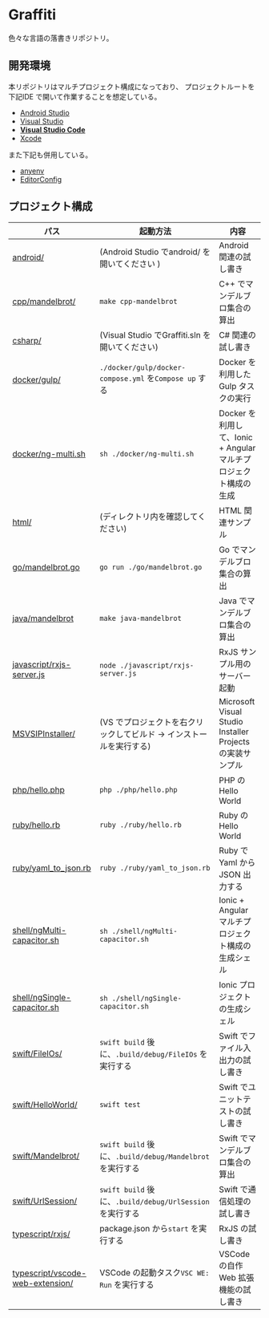 # Graffiti
色々な言語の落書きリポジトリ。



## 開発環境
本リポジトリはマルチプロジェクト構成になっており、
プロジェクトルートを下記IDE で開いて作業することを想定している。

* [Android Studio](https://developer.android.com/studio)
* [Visual Studio](https://visualstudio.microsoft.com/)
* **[Visual Studio Code](https://code.visualstudio.com/)**
* [Xcode](https://developer.apple.com/documentation/xcode)

また下記も併用している。

* [anyenv](https://github.com/anyenv/anyenv)
* [EditorConfig](https://editorconfig.org/)



## プロジェクト構成
パス | 起動方法 | 内容
--- | --- | ---
[android/](./android/) | (Android Studio でandroid/ を開いてください ) | Android 関連の試し書き
[cpp/mandelbrot/](./cpp/mandelbrot/) | `make cpp-mandelbrot` | C++ でマンデルブロ集合の算出
[csharp/](./csharp/) | (Visual Studio でGraffiti.sln を開いてください) | C# 関連の試し書き
[docker/gulp/](./docker/gulp/) | `./docker/gulp/docker-compose.yml` を`Compose up` する | Docker を利用したGulp タスクの実行
[docker/ng-multi.sh](./docker/ng-multi.sh) | `sh ./docker/ng-multi.sh` | Docker を利用して、Ionic + Angular マルチプロジェクト構成の生成
[html/](./html/) | (ディレクトリ内を確認してください) | HTML 関連サンプル
[go/mandelbrot.go](./go/mandelbrot.go) | `go run ./go/mandelbrot.go` | Go でマンデルブロ集合の算出
[java/mandelbrot](./java/mandelbrot/) | `make java-mandelbrot` | Java でマンデルブロ集合の算出
[javascript/rxjs-server.js](./javascript/rxjs-server.js) | `node ./javascript/rxjs-server.js` | RxJS サンプル用のサーバー起動
[MSVSIPInstaller/](./MSVSIPInstaller/) | (VS でプロジェクトを右クリックしてビルド → インストールを実行する) | Microsoft Visual Studio Installer Projects の実装サンプル
[php/hello.php](./php/hello.php) | `php ./php/hello.php` | PHP のHello World
[ruby/hello.rb](./ruby/hello.rb) | `ruby ./ruby/hello.rb` | Ruby のHello World
[ruby/yaml_to_json.rb](./ruby/yaml_to_json.rb) | `ruby ./ruby/yaml_to_json.rb` | Ruby でYaml からJSON 出力する
[shell/ngMulti-capacitor.sh](./shell/ngMulti-capacitor.sh) | `sh ./shell/ngMulti-capacitor.sh` | Ionic + Angular マルチプロジェクト構成の生成シェル
[shell/ngSingle-capacitor.sh](./shell/ngSingle-capacitor.sh) | `sh ./shell/ngSingle-capacitor.sh` | Ionic プロジェクトの生成シェル
[swift/FileIOs/](./swift/FileIOs/) | `swift build` 後に、`.build/debug/FileIOs` を実行する | Swift でファイル入出力の試し書き
[swift/HelloWorld/](./swift/HelloWorld/) | `swift test` | Swift でユニットテストの試し書き
[swift/Mandelbrot/](./swift/Mandelbrot/) | `swift build` 後に、`.build/debug/Mandelbrot` を実行する | Swift でマンデルブロ集合の算出
[swift/UrlSession/](./swift/UrlSession/) | `swift build` 後に、`.build/debug/UrlSession` を実行する | Swift で通信処理の試し書き
[typescript/rxjs/](./typescript/rxjs/) | package.json から`start` を実行する | RxJS の試し書き
[typescript/vscode-web-extension/](./typescript/vscode-web-extension/) | VSCode の起動タスク`VSC WE: Run` を実行する | VSCode の自作Web 拡張機能の試し書き
